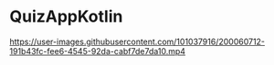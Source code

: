 # QuizAppKotlin



https://user-images.githubusercontent.com/101037916/200060712-191b43fc-fee6-4545-92da-cabf7de7da10.mp4

